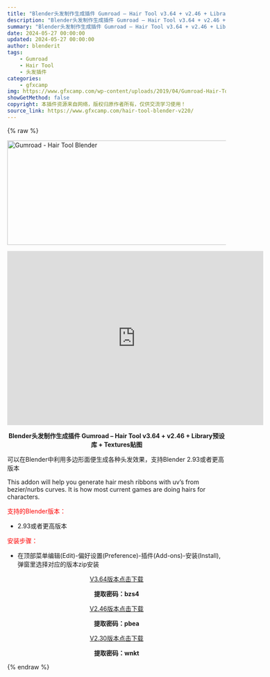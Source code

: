 ```yaml
---
title: "Blender头发制作生成插件 Gumroad – Hair Tool v3.64 + v2.46 + Library预设库 + Textures贴图"
description: "Blender头发制作生成插件 Gumroad – Hair Tool v3.64 + v2.46 + Library预设库 + Textures贴图 可以在Blender中利用多边形面便..."
summary: "Blender头发制作生成插件 Gumroad – Hair Tool v3.64 + v2.46 + Library预设库 + Textures贴图 可以在Blender中利用多边形面便..."
date: 2024-05-27 00:00:00
updated: 2024-05-27 00:00:00
author: blenderit
tags: 
    - Gumroad
    - Hair Tool
    - 头发插件
categories:
    - gfxcamp
img: https://www.gfxcamp.com/wp-content/uploads/2019/04/Gumroad-Hair-Tool-Blender.jpg
showGetMethod: false
copyright: 本插件资源来自网络，版权归原作者所有，仅供交流学习使用！
source_link: https://www.gfxcamp.com/hair-tool-blender-v220/
---
```


{% raw %}
<div><p><img decoding="async" class="aligncenter size-full wp-image-76222" src="https://www.gfxcamp.com/wp-content/uploads/2019/04/Gumroad-Hair-Tool-Blender.jpg" data-src="https://www.gfxcamp.com/wp-content/uploads/2019/04/Gumroad-Hair-Tool-Blender.jpg" alt="Gumroad - Hair Tool Blender" width="590" height="240" data-srcset="https://www.gfxcamp.com/wp-content/uploads/2019/04/Gumroad-Hair-Tool-Blender.jpg 590w, https://www.gfxcamp.com/wp-content/uploads/2019/04/Gumroad-Hair-Tool-Blender-150x61.jpg 150w, https://www.gfxcamp.com/wp-content/uploads/2019/04/Gumroad-Hair-Tool-Blender-160x65.jpg 160w, https://www.gfxcamp.com/wp-content/uploads/2019/04/Gumroad-Hair-Tool-Blender-520x212.jpg 520w" data-sizes="(max-width: 590px) 100vw, 590px"></p><p style="text-align: center;"><iframe loading="lazy" src="https://player.youku.com/embed/XNTE5MjM4OTEwMA==" width="590" height="400" frameborder="0" allowfullscreen="allowfullscreen"></iframe></p><p style="text-align: center;"><strong>Blender头发制作生成插件 Gumroad – Hair Tool v3.64 + v2.46 + Library预设库 + Textures贴图</strong></p><p style="text-align: left;">可以在Blender中利用多边形面便生成各种头发效果，支持Blender 2.93或者更高版本</p><p style="text-align: left;">This addon will help you generate hair mesh ribbons with uv’s from bezier/nurbs curves. It is how most current games are doing hairs for characters.</p><p style="text-align: left;"><span style="color: #ff0000;">支持的Blender版本：</span></p><ul>
<li style="text-align: left;">2.93或者更高版本</li>
</ul><p style="text-align: left;"><span style="color: #ff0000;">安装步骤：</span></p><ul>
<li>在顶部菜单编辑(Edit)-偏好设置(Preference)-插件(Add-ons)-安装(Install),弹窗里选择对应的版本zip安装</li>
</ul><p style="text-align: center;"><a class="maxbutton-3 maxbutton maxbutton-baidu" target="_blank" rel="noopener" href="https://pan.baidu.com/s/1TTMDYSZAfZ6xk9CvXph_Pw?pwd=bzs4"><span class="mb-text">V3.64版本点击下载</span></a></p><p style="text-align: center;"><strong>提取密码：bzs4</strong></p><p style="text-align: center;"><a class="maxbutton-3 maxbutton maxbutton-baidu" target="_blank" rel="noopener" href="https://pan.baidu.com/s/1RSF8PyY3ook67Q8IurMa9g?pwd=pbea"><span class="mb-text">V2.46版本点击下载</span></a></p><p style="text-align: center;"><strong>提取密码：pbea</strong></p><p style="text-align: center;"><a class="maxbutton-3 maxbutton maxbutton-baidu" target="_blank" rel="noopener" href="https://pan.baidu.com/s/1U97pZd50_WUewWZ5BuHS0A"><span class="mb-text">V2.30版本点击下载</span></a></p><p style="text-align: center;"><strong>提取密码：wnkt</strong></p></div>
<div style="display: none">gfxcamp</div>
{% endraw %}